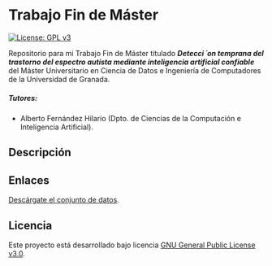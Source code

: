 # Trabajo Fin de Máster

[![License: GPL v3](https://img.shields.io/badge/License-GPLv3-blue.svg)](https://www.gnu.org/licenses/gpl-3.0)

Repositorio para mi Trabajo Fin de Máster titulado ***Detecci ´on temprana del trastorno del espectro autista
mediante inteligencia artificial confiable*** del Máster Universitario en Ciencia de Datos e Ingeniería de Computadores de la Universidad de Granada.

##### Tutores:

- Alberto Fernández Hilario (Dpto. de Ciencias de la Computación e Inteligencia Artificial).

## Descripción



## Enlaces

[Descárgate el conjunto de datos](https://figshare.com/s/5d4f93395cc49d01e2bd).

## Licencia

Este proyecto está desarrollado bajo licencia [GNU General Public License v3.0](https://es.wikipedia.org/wiki/GNU_General_Public_License).
